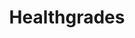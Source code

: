 ---
blog: https://healthgrades.com/blog
facebook: https://facebook.com/HealthGradesInc
linkedin: https://linkedin.com/company/healthgrades
logohandle: healthgrades
sort: healthgrades
title: Healthgrades
twitter: https://x.com/Healthgrades
website: https://www.healthgrades.com/
---